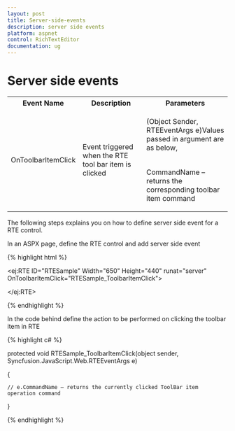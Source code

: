 ```yaml
---
layout: post
title: Server-side-events
description: server side events
platform: aspnet
control: RichTextEditor
documentation: ug
---
```


# Server side events

<table>
<tr>
<th>
Event Name</th><th>
Description</th><th>
Parameters</th></tr>
<tr>
<td>
OnToolbarItemClick</td><td>

Event triggered when the RTE tool bar item is clicked</td><td>

(Object Sender, RTEEventArgs e)Values passed in argument are as below,<br/><br/>

CommandName – returns the corresponding toolbar item command<br/>

</td></tr>

</table>
The following steps explains you on how to define server side event for a RTE control.

In an ASPX page, define the RTE control and add server side event

{% highlight html %}

<ej:RTE ID="RTESample" Width="650" Height="440" runat="server" OnToolbarItemClick="RTESample_ToolbarItemClick">        

</ej:RTE>

{% endhighlight %}

In the code behind define the action to be performed on clicking the toolbar item in RTE

{% highlight c# %}

protected void RTESample_ToolbarItemClick(object sender, Syncfusion.JavaScript.Web.RTEEventArgs e)

{    

    // e.CommandName – returns the currently clicked ToolBar item operation command

}

{% endhighlight %}